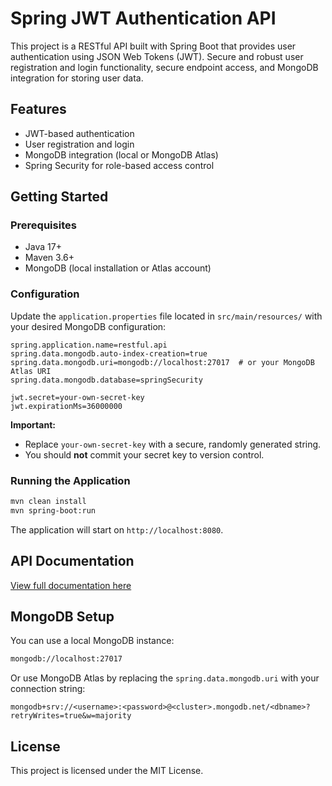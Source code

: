 # Spring JWT Authentication API

This project is a RESTful API built with Spring Boot that provides user authentication using JSON Web Tokens (JWT). Secure and robust user registration and login functionality, secure endpoint access, and MongoDB integration for storing user data.

## Features

- JWT-based authentication
- User registration and login
- MongoDB integration (local or MongoDB Atlas)
- Spring Security for role-based access control

## Getting Started

### Prerequisites

- Java 17+
- Maven 3.6+
- MongoDB (local installation or Atlas account)

### Configuration

Update the `application.properties` file located in `src/main/resources/` with your desired MongoDB configuration:

```properties
spring.application.name=restful.api
spring.data.mongodb.auto-index-creation=true
spring.data.mongodb.uri=mongodb://localhost:27017  # or your MongoDB Atlas URI
spring.data.mongodb.database=springSecurity

jwt.secret=your-own-secret-key
jwt.expirationMs=36000000
```

**Important:**
- Replace `your-own-secret-key` with a secure, randomly generated string.
- You should **not** commit your secret key to version control. 


### Running the Application

```bash
mvn clean install
mvn spring-boot:run
```

The application will start on `http://localhost:8080`.

## API Documentation

[View full documentation here](https://documenter.getpostman.com/view/32298013/2sB2j4eqP3)

## MongoDB Setup

You can use a local MongoDB instance:

```bash
mongodb://localhost:27017
```

Or use MongoDB Atlas by replacing the `spring.data.mongodb.uri` with your connection string:

```
mongodb+srv://<username>:<password>@<cluster>.mongodb.net/<dbname>?retryWrites=true&w=majority
```

## License

This project is licensed under the MIT License.
